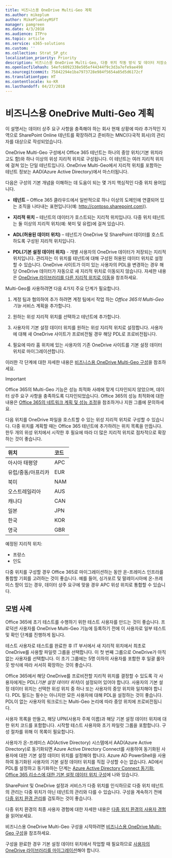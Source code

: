 ```yaml
---
title: 비즈니스용 OneDrive Multi-Geo 계획
ms.author: mikeplum
author: MikePlumleyMSFT
manager: pamgreen
ms.date: 4/3/2018
ms.audience: ITPro
ms.topic: article
ms.service: o365-solutions
ms.custom: ''
ms.collection: Strat_SP_gtc
localization_priority: Priority
description: 비즈니스용 OneDrive Multi-Geo, 다중 위치 작동 방식 및 데이터 저장소에 사용할 수 있는 지리적 위치에 대해 알아봅니다.
ms.openlocfilehash: 54efc6092338e505ef44344f9c3d3a7efe9ae498
ms.sourcegitcommit: 75842294e1ba7973728e984f5654a85d5d6172cf
ms.translationtype: HT
ms.contentlocale: ko-KR
ms.lasthandoff: 04/27/2018
---
```

# <a name="plan-for-onedrive-for-business-multi-geo"></a>비즈니스용 OneDrive Multi-Geo 계획

이 설명서는 데이터 상주 요구 사항을 충족해야 하는 회사 현재 상황에 따라 추가적인 지역으로 SharePoint Online 테넌트를 확장하려고 준비하는 MNC(다국적 회사)의 관리자를 대상으로 작성되었습니다.

OneDrive Multi-Geo 구성에서 Office 365 테넌트는 하나의 중앙 위치(기본 위치라고도 함)와 하나 이상의 위성 지리적 위치로 구성됩니다. 이 테넌트는 여러 지리적 위치에 걸쳐 있는 단일 테넌트입니다. OneDrive Multi-Geo에서 지리적 위치를 포함하는 테넌트 정보는 AAD(Azure Active Directory)에서 마스터됩니다. 

다음은 구성의 기본 개념을 이해하는 데 도움이 되는 몇 가지 핵심적인 다중 위치 용어입니다.

-   **테넌트** – Office 365 클라우드에서 일반적으로 하나 이상의 도메인에 연결되어 있는 조직을 나타내는 표현입니다(예: http://contoso.sharepoint.com)). 

-   **지리적 위치** – 테넌트의 데이터가 호스트되는 지리적 위치입니다. 다중 위치 테넌트는 둘 이상의 지리적 위치(예: 북미 및 유럽)에 걸쳐 있습니다.

-   **ADL(허용된 데이터 위치)** – 테넌트가 OneDrive 및 SharePoint 데이터를 호스트하도록 구성된 지리적 위치입니다.

-   **PDL(기본 설정 데이터 위치)** - 개별 사용자의 OneDrive 데이터가 저장되는 지리적 위치입니다. 관리자는 이 위치를 테넌트에 대해 구성된 허용된 데이터 위치로 설정할 수 있습니다. OneDrive 사이트가 이미 있는 사용자의 PDL을 변경하는 경우 해당 OneDrive 데이터가 자동으로 새 지리적 위치로 이동되지 않습니다. 자세한 내용은 [OneDrive 라이브러리를 다른 지리적 위치로 이동](move-onedrive-between-geo-locations.md)을 참조하세요.

Multi-Geo를 사용하려면 다음 4가지 주요 단계가 필요합니다.

1.  계정 팀과 협의하여 추가 하려면 계정 팀에서 작업 하는 _Office 365의 Multi-Geo 기능_ 서비스 계획을 추가합니다.

2.  원하는 위성 지리적 위치를 선택하고 테넌트에 추가합니다.

3.  사용자의 기본 설정 데이터 위치를 원하는 위성 지리적 위치로 설정합니다. 사용자에 대해 새 OneDrive 사이트가 프로비전될 경우 해당 PDL로 프로비전됩니다.

4.  필요에 따라 홈 위치에 있는 사용자의 기존 OneDrive 사이트를 기본 설정 데이터 위치로 마이그레이션합니다.

이러한 각 단계에 대한 자세한 내용은 [비즈니스용 OneDrive Multi-Geo 구성](multi-geo-tenant-configuration.md)을 참조하세요.

> [!IMPORTANT]
> Office 365의 Multi-Geo 기능은 성능 최적화 사례에 맞게 디자인되지 않았으며, 데이터 상주 요구 사항을 충족하도록 디자인되었습니다. Office 365의 성능 최적화에 대한 내용은 [Office 365의 네트워크 계획 및 성능 조정](https://support.office.com/article/e5f1228c-da3c-4654-bf16-d163daee8848)을 참조하거나 지원 그룹에 문의하세요.

다음 위치를 OneDrive 파일을 호스트할 수 있는 위성 지리적 위치로 구성할 수 있습니다. 다중 위치를 계획할 때는 Office 365 테넌트에 추가하려는 위치 목록을 만듭니다. 한두 개의 위성 위치에서 시작한 후 필요에 따라 더 많은 지리적 위치로 점차적으로 확장하는 것이 좋습니다.

<table>
<thead>
<tr class="header">
<th align="left"><strong>위치</strong></th>
<th align="left"><strong>코드</strong></th>
</tr>
</thead>
<tbody>
<tr class="odd">
<td align="left">아시아 태평양</td>
<td align="left">APC</td>
</tr>
<tr class="even">
<td align="left">유럽/중동/아프리카</td>
<td align="left">EUR</td>
</tr>
<tr class="odd">
<td align="left">북미</td>
<td align="left">NAM</td>
</tr>
<tr class="even">
<td align="left">오스트레일리아</td>
<td align="left">AUS</td>
</tr>
<tr class="odd">
<td align="left">캐나다</td>
<td align="left">CAN</td>
</tr>
<tr class="odd">
<td align="left">일본</td>
<td align="left">JPN</td>
</tr>
<tr class="even">
<td align="left">한국</td>
<td align="left">KOR</td>
</tr>
<tr class="odd">
<td align="left">영국</td>
<td align="left">GBR</td>
</tr>
</tbody>
</table>

예정된 지리적 위치:
  
- 프랑스
- 인도

다중 위치를 구성할 경우 Office 365로 마이그레이션하는 동안 온-프레미스 인프라를 통합할 기회를 고려하는 것이 좋습니다. 예를 들어, 싱가포르 및 말레이시아에 온-프레미스 팜이 있는 경우, 데이터 상주 요구에 맞을 경우 APC 위성 위치로 통합할 수 있습니다.

## <a name="best-practices"></a>모범 사례

Office 365에 초기 테스트를 수행하기 위한 테스트 사용자를 만드는 것이 좋습니다. 프로덕션 사용자를 OneDrive Multi-Geo 기능에 등록하기 전에 이 사용자로 일부 테스트 및 확인 단계를 진행하게 됩니다.

테스트 사용자로 테스트를 완료한 후 IT 부서에서 새 지리적 위치에서 최초로 OneDrive를 사용할 파일럿 그룹을 선택합니다. 이 첫 번째 그룹으로 OneDrive가 아직 없는 사용자를 선택합니다. 이 초기 그룹에는 5명 이하의 사용자를 포함한 후 일괄 롤아웃 방식에 따라 서서히 확장하는 것이 좋습니다.

Office 365에서 해당 OneDrive를 프로비전할 지리적 위치를 결정할 수 있도록 각 사용자에게는 PDL(*기본 설정 데이터 위치*)이 설정되어 있어야 합니다. 사용자의 기본 설정 데이터 위치는 선택한 위성 위치 중 하나 또는 사용자의 중앙 위치와 일치해야 합니다. PDL 필드는 필수는 아니지만 모든 사용자에 대해 PDL을 설정하는 것이 좋습니다. PDL이 없는 사용자의 워크로드는 Multi-Geo 논리에 따라 중앙 위치에 프로비전됩니다.   

사용자 목록을 만들고, 해당 UPN(사용자 주체 이름)과 해당 기본 설정 데이터 위치에 대한 위치 코드를 포함합니다. 시작할 테스트 사용자와 초기 파일럿 그룹을 포함합니다. 구성 절차를 위해 이 목록이 필요합니다.

사용자가 온-프레미스 AD(Active Directory) 시스템에서 AAD(Azure Active Directory)로 동기화되면 Azure Active Directory Connect를 사용하여 동기화된 사용자에 대한 기본 설정 데이터 위치를 설정해야 합니다. Azure AD PowerShell을 사용하여 동기화된 사용자의 기본 설정 데이터 위치를 직접 구성할 수는 없습니다. AD에서 PDL를 설정하고 동기화하는 단계는 [Azure Active Directory Connect 동기화: Office 365 리소스에 대한 기본 설정 데이터 위치 구성](https://docs.microsoft.com/ko-KR/azure/active-directory/connect/active-directory-aadconnectsync-feature-preferreddatalocation)에 나와 있습니다.

SharePoint 및 OneDrive 설정과 서비스가 다중 위치를 인식하므로 다중 위치 테넌트의 관리는 다중 위치가 아닌 테넌트의 관리와 다를 수 있습니다. 구성을 계속하기 전에 [다중 위치 환경 관리](administering-a-multi-geo-environment.md)를 검토하는 것이 좋습니다.

다중 위치 환경의 최종 사용자 경험에 대한 자세한 내용은 [다중 위치 환경의 사용자 경험](multi-geo-user-experience.md)을 읽어보세요.

비즈니스용 OneDrive Multi-Geo 구성을 시작하려면 [비즈니스용 OneDrive Multi-Geo 구성](multi-geo-tenant-configuration.md)을 참조하세요.

구성을 완료한 경우 기본 설정 데이터 위치에서 작업할 때 필요하므로 [사용자의 OneDrive 라이브러리를 마이그레이션](move-onedrive-between-geo-locations.md)해야 합니다.

